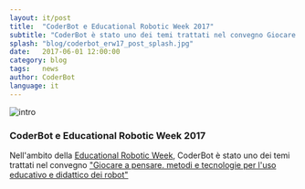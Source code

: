 ```yaml
---
layout: it/post
title:  "CoderBot e Educational Robotic Week 2017"
subtitle: "CoderBot è stato uno dei temi trattati nel convegno Giocare a pensare, metodi e tecnologie per l'uso educatio e didattico dei robot."
splash: "blog/coderbot_erw17_post_splash.jpg"
date:   2017-06-01 12:00:00
category: blog
tags:   news
author: CoderBot
language: it
---
```

![intro]({{site.baseurl}}/img/blog/coderbot_erw17_post_splash.jpg)

### CoderBot e Educational Robotic Week 2017

Nell'ambito della [Educational Robotic Week](http://www.educationalroboticsweek.it/), CoderBot è stato uno dei temi trattati nel convegno ["Giocare a pensare. metodi e tecnologie per l'uso educativo e didattico dei robot"](http://www.educationalroboticsweek.it/giocare-a-pensare/)
